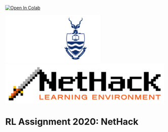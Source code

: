[![Open In Colab](https://colab.research.google.com/assets/colab-badge.svg)](https://colab.research.google.com/drive/1SSt43VLKbGUVy2jOp0DQi51loG1_55p7)
<p float="center">
  <img src="/logo2(2).png" width="300"/>
  <img src="/Nethacklogo.png" width="500"/>
</p>

# RL Assignment 2020: NetHack
